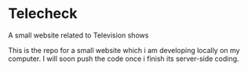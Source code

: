 # Telecheck
A small website related to Television shows


This is the repo for a small website which i am developing locally on my computer.
I will soon push the code once i finish its server-side coding.
